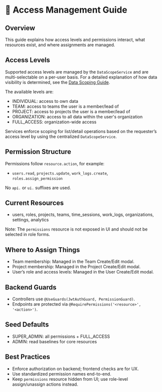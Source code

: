 # 🔐 Access Management Guide

## Overview
This guide explains how access levels and permissions interact, what resources exist, and where assignments are managed.

## Access Levels

Supported access levels are managed by the `DataScopeService` and are multi-selectable on a per-user basis. For a detailed explanation of how data visibility is determined, see the [Data Scoping Guide](./data-scoping-guide.md).

The available levels are:
- INDIVIDUAL: access to own data
- TEAM: access to teams the user is a member/lead of
- PROJECT: access to projects the user is a member/lead of
- ORGANIZATION: access to all data within the user's organization
- FULL_ACCESS: organization-wide access

Services enforce scoping for list/detail operations based on the requester’s access level by using the centralized `DataScopeService`.

## Permission Structure

Permissions follow `resource.action`, for example:
- `users.read`, `projects.update`, `work_logs.create`, `roles.assign_permission`

No `api.` or `ui.` suffixes are used.

## Current Resources

- users, roles, projects, teams, time_sessions, work_logs, organizations, settings, analytics

Note: The `permissions` resource is not exposed in UI and should not be selected in role forms.

## Where to Assign Things

- Team membership: Managed in the Team Create/Edit modal.
- Project membership: Managed in the Project Create/Edit modal.
- User’s role and access levels: Managed in the User Create/Edit modal.

## Backend Guards

- Controllers use `@UseGuards(JwtAuthGuard, PermissionGuard)`.
- Endpoints are protected via `@RequirePermissions('<resource>', '<action>')`.

## Seed Defaults

- SUPER_ADMIN: all permissions + FULL_ACCESS
- ADMIN: read baselines for core resources

## Best Practices

- Enforce authorization on backend; frontend checks are for UX.
- Use standardized permission names end-to-end.
- Keep `permissions` resource hidden from UI; use role-level assign/unassign actions instead. 